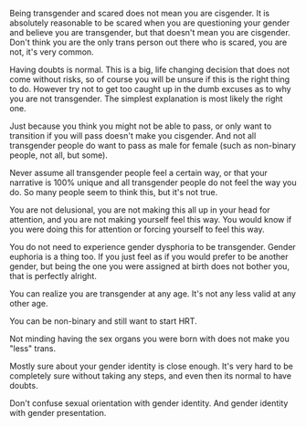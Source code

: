 Being transgender and scared does not mean you are cisgender. It is absolutely reasonable to be scared when you are questioning your gender and believe you are transgender, but that doesn't mean you are cisgender. Don't think you are the only trans person out there who is scared, you are not, it's very common.

Having doubts is normal. This is a big, life changing decision that does not come without risks, so of course you will be unsure if this is the right thing to do. However try not to get too caught up in the dumb excuses as to why you are not transgender. The simplest explanation is most likely the right one.

Just because you think you might not be able to pass, or only want to transition if you will pass doesn't make you cisgender. And not all transgender people do want to pass as male for female (such as non-binary people, not all, but some).

Never assume all transgender people feel a certain way, or that your narrative is 100% unique and all transgender people do not feel the way you do. So many people seem to think this, but it's not true.

You are not delusional, you are not making this all up in your head for attention, and you are not making yourself feel this way. You would know if you were doing this for attention or forcing yourself to feel this way.

You do not need to experience gender dysphoria to be transgender. Gender euphoria is a thing too. If you just feel as if you would prefer to be another gender, but being the one you were assigned at birth does not bother you, that is perfectly alright.

You can realize you are transgender at any age. It's not any less valid at any other age.

You can be non-binary and still want to start HRT.

Not minding having the sex organs you were born with does not make you "less" trans.

Mostly sure about your gender identity is close enough. It's very hard to be completely sure without taking any steps, and even then its normal to have doubts.

Don't confuse sexual orientation with gender identity. And gender identity with gender presentation.